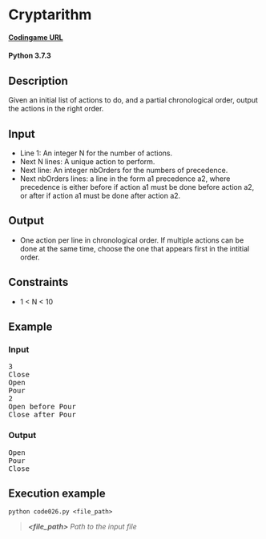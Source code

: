 # Cryptarithm

#### [Codingame URL](https://www.codingame.com/ide/puzzle/cryptarithm)
#### Python 3.7.3

## Description
Given an initial list of actions to do, and a partial chronological
order, output the actions in the right order.

## Input
- Line 1: An integer N for the number of actions.
- Next N lines: A unique action to perform.
- Next line: An integer nbOrders for the numbers of precedence.
- Next nbOrders lines: a line in the form a1 precedence a2, where
precedence is either before if action a1 must be done before action a2,
or after if action a1 must be done after action a2.

## Output
- One action per line in chronological order. If multiple actions can be
done at the same time, choose the one that appears first in the intitial
order.

## Constraints
- 1 < N < 10

## Example
### Input
<pre>
3
Close
Open
Pour
2
Open before Pour
Close after Pour
</pre>

### Output
<pre>
Open
Pour
Close
</pre>

## Execution example
```
python code026.py <file_path>
```

> **_<file_path>_** *Path to the input file*
